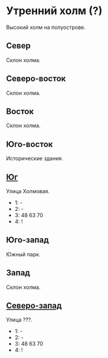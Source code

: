 # Утренний холм (?)

Высокий холм на полуострове.

## Север

Склон холма.

## Северо-восток

Склон холма.

## Восток

Склон холма.

## Юго-восток

Исторические здания.

## [Юг](./505150.md)

Улица Холмовая.

* 1:    -
* 2:    -
* 3:    48  63  70
* 4:    !

## Юго-запад

Южный парк.

## Запад

Склон холма.

## [Северо-запад](./500125.md)

Улица ???.

* 1:    -
* 2:    -
* 3:    48  63  70
* 4:    !
